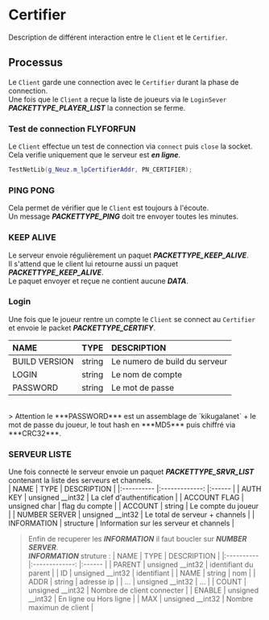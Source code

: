 # Certifier
Description de différent interaction entre le `Client` et le `Certifier`.<br>

## Processus
Le `Client` garde une connection avec le `Certifier` durant la phase de connection.<br>
Une fois que le `Client` a reçue la liste de joueurs via le `LoginSever` ***PACKETTYPE_PLAYER_LIST*** la connection se ferme.<br>

### Test de connection FLYFORFUN
Le `Client` effectue un test de connection via `connect` puis `close` la socket.<br>
Cela verifie uniquement que le serveur est ***en ligne***.<br>
```cpp
TestNetLib(g_Neuz.m_lpCertifierAddr, PN_CERTIFIER);
```

### PING PONG
Cela permet de vérifier que le `Client` est toujours à l'écoute.<br>
Un message ***PACKETTYPE_PING*** doit tre envoyer toutes les minutes.<br>

### KEEP ALIVE
Le serveur envoie régulièrement un paquet ***PACKETTYPE_KEEP_ALIVE***.<br>
Il s'attend que le client lui retourne aussi un paquet ***PACKETTYPE_KEEP_ALIVE***.<br>
Le paquet envoyer et reçue ne contient aucune ***DATA***.<br>

### Login
Une fois que le joueur rentre un compte le `Client` se connect au `Certifier` et envoie le packet ***PACKETTYPE_CERTIFY***.<br>

| NAME          |      TYPE         |  DESCRIPTION                  |
|:----------    |:-------------:    |:------                        |
| BUILD VERSION |  string           | Le numero de build du serveur |
| LOGIN         |  string           | Le nom de compte              |
| PASSWORD      |  string           | Le mot de passe               |
<br>
> Attention le ***PASSWORD*** est un assemblage de `kikugalanet` + le mot de passe du joueur, le tout hash en ***MD5*** puis chiffré via ***CRC32***.<br>

### SERVEUR LISTE
Une fois connecté le serveur envoie un paquet ***PACKETTYPE_SRVR_LIST*** contenant la liste des serveurs et channels.<br>
| NAME          |      TYPE         |  DESCRIPTION                              |
|:----------    |:-------------:    |:------                                    |
| AUTH KEY      |  unsigned __int32 | La clef d'authentification                |
| ACCOUNT FLAG  |  unsigned char    | flag du compte                            |
| ACCOUNT       |  string           | Le compte du joueur                       |
| NUMBER SERVER |  unsigned __int32 | Le total de serveur + channels            |
| INFORMATION   |  structure        | Information sur les serveur et channels   |
<br>
> Enfin de recuperer les ***INFORMATION*** il faut boucler sur ***NUMBER SERVER***.<br>
***INFORMATION*** struture :
| NAME          |      TYPE         |  DESCRIPTION                  |
|:----------    |:-------------:    |:------                        |
| PARENT        |  unsigned __int32 | identifiant du parent         |
| ID            |  unsigned __int32 | identifiant                   |
| NAME          |  string           | nom                           |
| ADDR          |  string           | adresse ip                    |
| ...           |  unsigned __int32 | ...                           |
| COUNT         |  unsigned __int32 | Nombre de client connecter    |
| ENABLE        |  unsigned __int32 | En ligne ou Hors ligne        |
| MAX           |  unsigned __int32 | Nombre maximun de client      |

